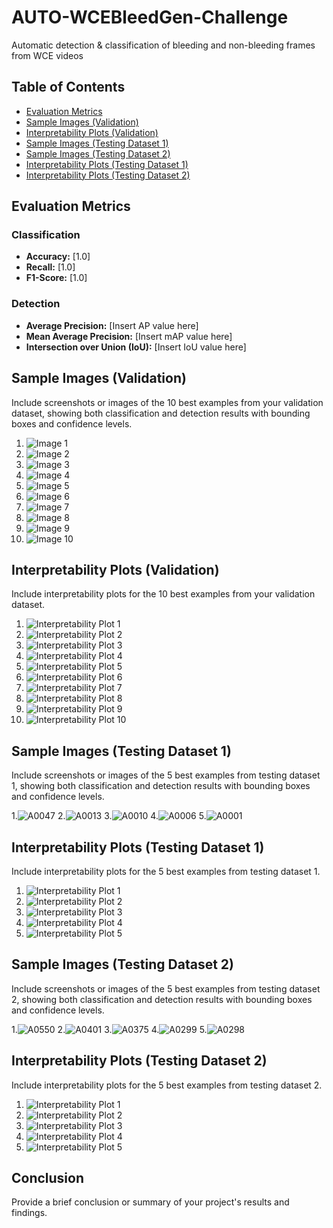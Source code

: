 # AUTO-WCEBleedGen-Challenge
Automatic detection &amp; classification of bleeding and non-bleeding frames from WCE videos

## Table of Contents

- [Evaluation Metrics](#evaluation-metrics)
- [Sample Images (Validation)](#sample-images-validation)
- [Interpretability Plots (Validation)](#interpretability-plots-validation)
- [Sample Images (Testing Dataset 1)](#sample-images-testing-dataset-1)
- [Sample Images (Testing Dataset 2)](#sample-images-testing-dataset-2)
- [Interpretability Plots (Testing Dataset 1)](#interpretability-plots-testing-dataset-1)
- [Interpretability Plots (Testing Dataset 2)](#interpretability-plots-testing-dataset-2)

## Evaluation Metrics

### Classification

- **Accuracy:** [1.0]
- **Recall:** [1.0]
- **F1-Score:** [1.0]

### Detection

- **Average Precision:** [Insert AP value here]
- **Mean Average Precision:** [Insert mAP value here]
- **Intersection over Union (IoU):** [Insert IoU value here]

## Sample Images (Validation)

Include screenshots or images of the 10 best examples from your validation dataset, showing both classification and detection results with bounding boxes and confidence levels.

1. ![Image 1](validation_image_1.png)
2. ![Image 2](validation_image_2.png)
3. ![Image 3](validation_image_3.png)
4. ![Image 4](validation_image_4.png)
5. ![Image 5](validation_image_5.png)
6. ![Image 6](validation_image_6.png)
7. ![Image 7](validation_image_7.png)
8. ![Image 8](validation_image_8.png)
9. ![Image 9](validation_image_9.png)
10. ![Image 10](validation_image_10.png)

## Interpretability Plots (Validation)

Include interpretability plots for the 10 best examples from your validation dataset.

1. ![Interpretability Plot 1](validation_interpretability_plot_1.png)
2. ![Interpretability Plot 2](validation_interpretability_plot_2.png)
3. ![Interpretability Plot 3](validation_interpretability_plot_3.png)
4. ![Interpretability Plot 4](validation_interpretability_plot_4.png)
5. ![Interpretability Plot 5](validation_interpretability_plot_5.png)
6. ![Interpretability Plot 6](validation_interpretability_plot_6.png)
7. ![Interpretability Plot 7](validation_interpretability_plot_7.png)
8. ![Interpretability Plot 8](validation_interpretability_plot_8.png)
9. ![Interpretability Plot 9](validation_interpretability_plot_9.png)
10. ![Interpretability Plot 10](validation_interpretability_plot_10.png)

## Sample Images (Testing Dataset 1)

Include screenshots or images of the 5 best examples from testing dataset 1, showing both classification and detection results with bounding boxes and confidence levels.

1.![A0047](https://github.com/Vishu-06/AUTO-WCEBleedGen-Challenge/assets/109657371/6824b9f2-ff19-436e-b60f-d185c8531d15)
2.![A0013](https://github.com/Vishu-06/AUTO-WCEBleedGen-Challenge/assets/109657371/509be12c-c6a2-42e6-9184-600d966ba267)
3.![A0010](https://github.com/Vishu-06/AUTO-WCEBleedGen-Challenge/assets/109657371/153d96b8-ac7e-4b30-94d5-0525ad045a17)
4.![A0006](https://github.com/Vishu-06/AUTO-WCEBleedGen-Challenge/assets/109657371/640a6476-cd73-4772-b5a5-9676c40f05c7)
5.![A0001](https://github.com/Vishu-06/AUTO-WCEBleedGen-Challenge/assets/109657371/38cd053b-a517-4d5c-a1a4-008b1f3d3870)

## Interpretability Plots (Testing Dataset 1)

Include interpretability plots for the 5 best examples from testing dataset 1.

1. ![Interpretability Plot 1](testing_dataset1_interpretability_plot_1.png)
2. ![Interpretability Plot 2](testing_dataset1_interpretability_plot_2.png)
3. ![Interpretability Plot 3](testing_dataset1_interpretability_plot_3.png)
4. ![Interpretability Plot 4](testing_dataset1_interpretability_plot_4.png)
5. ![Interpretability Plot 5](testing_dataset1_interpretability_plot_5.png)

## Sample Images (Testing Dataset 2)

Include screenshots or images of the 5 best examples from testing dataset 2, showing both classification and detection results with bounding boxes and confidence levels.


1.![A0550](https://github.com/Vishu-06/AUTO-WCEBleedGen-Challenge/assets/109657371/433694b6-c6c5-43cb-b453-4833f61eeb69)
2.![A0401](https://github.com/Vishu-06/AUTO-WCEBleedGen-Challenge/assets/109657371/a34ada6a-8ce7-4c87-8464-53e85349e642)
3.![A0375](https://github.com/Vishu-06/AUTO-WCEBleedGen-Challenge/assets/109657371/fe465090-4f0c-43c9-b1e1-947ff3ab9ba1)
4.![A0299](https://github.com/Vishu-06/AUTO-WCEBleedGen-Challenge/assets/109657371/0c7c31b3-70cd-49b3-ad8f-754a8207c256)
5.![A0298](https://github.com/Vishu-06/AUTO-WCEBleedGen-Challenge/assets/109657371/081b5174-f658-4ff9-a453-ad512c379ede)

## Interpretability Plots (Testing Dataset 2)

Include interpretability plots for the 5 best examples from testing dataset 2.

1. ![Interpretability Plot 1](testing_dataset2_interpretability_plot_1.png)
2. ![Interpretability Plot 2](testing_dataset2_interpretability_plot_2.png)
3. ![Interpretability Plot 3](testing_dataset2_interpretability_plot_3.png)
4. ![Interpretability Plot 4](testing_dataset2_interpretability_plot_4.png)
5. ![Interpretability Plot 5](testing_dataset2_interpretability_plot_5.png)

## Conclusion

Provide a brief conclusion or summary of your project's results and findings.

